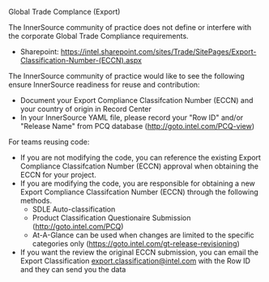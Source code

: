 Global Trade Complance (Export)

The InnerSource community of practice does not define or interfere with the corporate Global Trade Compliance requirements.
- Sharepoint: https://intel.sharepoint.com/sites/Trade/SitePages/Export-Classification-Number-(ECCN).aspx

The InnerSource community of practice would like to see the following ensure InnerSource readiness for reuse and contribution:
- Document your Export Compliance Classifcation Number (ECCN) and your country of origin in Record Center
- In your InnerSource YAML file, please record your "Row ID" and/or "Release Name" from PCQ database (http://goto.intel.com/PCQ-view)

For teams reusing code:
- If you are not modifying the code, you can reference the existing Export Compliance Classifcation Number (ECCN) approval when obtaining the ECCN for your project.
- If you are modifying the code, you are responsible for obtaining a new Export Compliance Classifcation Number (ECCN) through the following methods.
  - SDLE Auto-classification
  - Product Classification Questionaire Submission (http://goto.intel.com/PCQ)
  - At-A-Glance can be used when changes are limited to the specific categories only (https://goto.intel.com/gt-release-revisioning) 
- If you want the review the original ECCN submission, you can email the Export Classification <export.classification@intel.com> with the Row ID and they can send you the data
